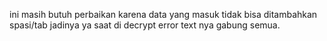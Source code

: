 ini masih butuh perbaikan karena data yang masuk tidak bisa ditambahkan spasi/tab jadinya ya saat di decrypt error text nya gabung semua.